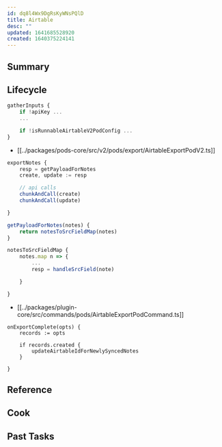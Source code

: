 ```yaml
---
id: dq8l4Wx9DgRsKyWNsPQlD
title: Airtable
desc: ""
updated: 1641685528920
created: 1640375224141
---
```


<!--
See [[Ref|dendron://dendron.docs/ref.module-schema#ref]]
-->

## Summary

<!-- 2-3 sentences describing what this module does-->

## Lifecycle

```ts
gatherInputs {
	if !apiKey ...
	...

	if !isRunnableAirtableV2PodConfig ...
}
```

- [[../packages/pods-core/src/v2/pods/export/AirtableExportPodV2.ts]]

```ts
exportNotes {
	resp = getPayloadForNotes
	create, update := resp

	// api calls
	chunkAndCall(create)
	chunkAndCall(update)

}

getPayloadForNotes(notes) {
	return notesToSrcFieldMap(notes)
}

notesToSrcFieldMap {
	notes.map n => {
		...
		resp = handleSrcField(note)

	}

}
```

- [[../packages/plugin-core/src/commands/pods/AirtableExportPodCommand.ts]]

```
onExportComplete(opts) {
	records := opts

	if records.created {
		updateAirtableIdForNewlySyncedNotes
	}

}
```

## Reference

<!-- Anything else that is useful to lookup -->

## Cook

<!-- How to do common operations with this code -->

## Past Tasks

<!-- Link to past pull requests and commits on this given module  -->
